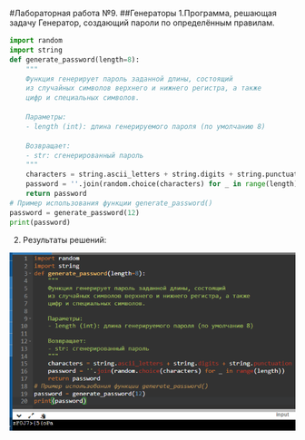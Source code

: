 #Лабораторная работа №9.
##Генераторы
1.Программа, решающая задачу
Генератор, создающий пароли по определённым правилам.
```python
import random
import string
def generate_password(length=8):
    """
    Функция генерирует пароль заданной длины, состоящий
    из случайных символов верхнего и нижнего регистра, а также
    цифр и специальных символов.

    Параметры:
    - length (int): длина генерируемого пароля (по умолчанию 8)

    Возвращает:
    - str: сгенерированный пароль
    """
    characters = string.ascii_letters + string.digits + string.punctuation
    password = ''.join(random.choice(characters) for _ in range(length))
    return password
# Пример использования функции generate_password()
password = generate_password(12)
print(password)
```

2. Результаты решений:

![display:block;margin:auto|](111.png)
